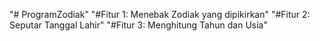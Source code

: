 "# ProgramZodiak" 
"#Fitur 1: Menebak Zodiak yang dipikirkan"
"#Fitur 2: Seputar Tanggal Lahir"
"#Fitur 3: Menghitung Tahun dan Usia"
